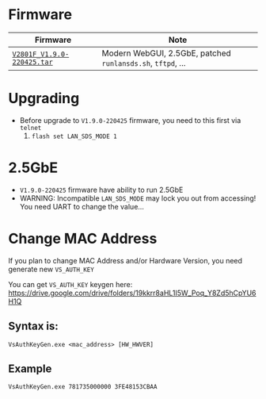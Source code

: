 # Firmware

| Firmware | Note |
|----------|----- |
| [`V2801F_V1.9.0-220425.tar`](https://github.com/Anime4000/RTL960x/raw/main/Firmware/V2801F/V2801F_V1.9.0-220425.tar) | Modern WebGUI, 2.5GbE, patched `runlansds.sh`, `tftpd`, ... |

# Upgrading
* Before upgrade to `V1.9.0-220425` firmware, you need to this first via `telnet`
	1. `flash set LAN_SDS_MODE 1`

# 2.5GbE
* `V1.9.0-220425` firmware have ability to run 2.5GbE
* WARNING: Incompatible `LAN_SDS_MODE` may lock you out from accessing! You need UART to change the value...

# Change MAC Address
If you plan to change MAC Address and/or Hardware Version, you need generate new `VS_AUTH_KEY`

You can get `VS_AUTH_KEY` keygen here:
https://drive.google.com/drive/folders/19kkrr8aHL1I5W_Poq_Y8Zd5hCpYU6H1Q

## Syntax is:
```
VsAuthKeyGen.exe <mac_address> [HW_HWVER]
```

## Example
```
VsAuthKeyGen.exe 781735000000 3FE48153CBAA
```
